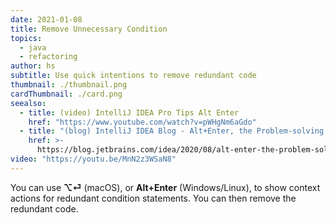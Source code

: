```yaml
---
date: 2021-01-08
title: Remove Unnecessary Condition
topics:
  - java
  - refactoring
author: hs
subtitle: Use quick intentions to remove redundant code
thumbnail: ./thumbnail.png
cardThumbnail: ./card.png
seealso:
  - title: (video) IntelliJ IDEA Pro Tips Alt Enter
    href: "https://www.youtube.com/watch?v=pWHgNm6aGdo"
  - title: "(blog) IntelliJ IDEA Blog - Alt+Enter, the Problem-solving Shortcut"
    href: >-
      https://blog.jetbrains.com/idea/2020/08/alt-enter-the-problem-solving-shortcut/
video: "https://youtu.be/MnN2z3WSaN8"
---
```


You can use **⌥⏎** (macOS), or **Alt+Enter** (Windows/Linux), to show context actions for redundant condition statements. You can then remove the redundant code.
